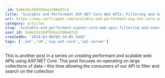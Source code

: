 ```yaml
---
_id: 5a9e15c269f83ea1390e87cd
title: 'Scalable and Performant ASP.NET Core Web APIs: Filtering and Searching'
url: https://www.carlrippon.com/scalable-and-performant-asp-net-core-web-apis-filtering-and-searching/
category: articles
slug: 'scalable-and-performant-aspnet-core-web-apis-filtering-and-searching'
user_id: 5a9e151169f83ea1390e87cb
createdOn: '2018-03-06T02:34:05.544Z'
tags: ['.net','c#','asp.net-core','sql-server']
---
```


This is another post in a series on creating performant and scalable web APIs using ASP.NET Core. This post focuses on operating on large collections of data – this time allowing the consumers of our API to filter and search on the collection
